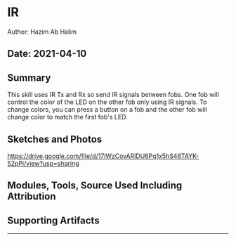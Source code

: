 #  IR   

Author: Hazim Ab Halim

Date: 2021-04-10
-----

## Summary
This skill uses IR Tx and Rx so send IR signals between fobs. One fob will control the color of the LED on the other fob only using IR signals. To change colors, you can press a button on a fob and the other fob will change color to match the first fob's LED.

## Sketches and Photos
https://drive.google.com/file/d/17iWzCovARlDU6Pq1x5hS46TAYK-52pPi/view?usp=sharing

## Modules, Tools, Source Used Including Attribution


## Supporting Artifacts


-----
